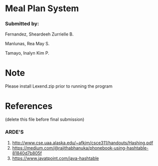 # Meal Plan System
### Submitted by:
Fernandez, Sheardeeh Zurrielle B.

Manlunas, Rea May S.

Tamayo, Inalyn Kim P.
# Note
Please install Lexend.zip prior to running the program
# References
(delete this file before final submission)

### ARDE'S
1. http://www.cse.uaa.alaska.edu/~afkjm/csce311/handouts/Hashing.pdf
2. https://medium.com/@rajithabhanuka/phonebook-using-hashtable-81840d7b805f
3. https://www.javatpoint.com/java-hashtable